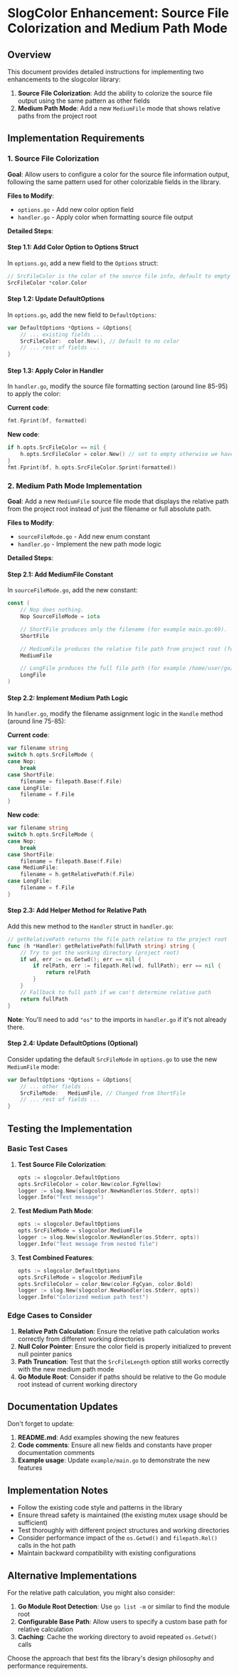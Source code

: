 # SlogColor Enhancement: Source File Colorization and Medium Path Mode

## Overview

This document provides detailed instructions for implementing two enhancements to the slogcolor library:

1. **Source File Colorization**: Add the ability to colorize the source file output using the same pattern as other fields
2. **Medium Path Mode**: Add a new `MediumFile` mode that shows relative paths from the project root

## Implementation Requirements

### 1. Source File Colorization

**Goal**: Allow users to configure a color for the source file information output, following the same pattern used for other colorizable fields in the library.

**Files to Modify**:
- `options.go` - Add new color option field
- `handler.go` - Apply color when formatting source file output

**Detailed Steps**:

#### Step 1.1: Add Color Option to Options Struct

In `options.go`, add a new field to the `Options` struct:

```go
// SrcFileColor is the color of the source file info, default to empty (no color).
SrcFileColor *color.Color
```

#### Step 1.2: Update DefaultOptions

In `options.go`, add the new field to `DefaultOptions`:

```go
var DefaultOptions *Options = &Options{
    // ... existing fields ...
    SrcFileColor:  color.New(), // Default to no color
    // ... rest of fields ...
}
```

#### Step 1.3: Apply Color in Handler

In `handler.go`, modify the source file formatting section (around line 85-95) to apply the color:

**Current code**:
```go
fmt.Fprint(bf, formatted)
```

**New code**:
```go
if h.opts.SrcFileColor == nil {
    h.opts.SrcFileColor = color.New() // set to empty otherwise we have a null pointer
}
fmt.Fprint(bf, h.opts.SrcFileColor.Sprint(formatted))
```

### 2. Medium Path Mode Implementation

**Goal**: Add a new `MediumFile` source file mode that displays the relative path from the project root instead of just the filename or full absolute path.

**Files to Modify**:
- `sourceFileMode.go` - Add new enum constant
- `handler.go` - Implement the new path mode logic

**Detailed Steps**:

#### Step 2.1: Add MediumFile Constant

In `sourceFileMode.go`, add the new constant:

```go
const (
    // Nop does nothing.
    Nop SourceFileMode = iota

    // ShortFile produces only the filename (for example main.go:69).
    ShortFile

    // MediumFile produces the relative file path from project root (for example cmd/server/main.go:69).
    MediumFile

    // LongFile produces the full file path (for example /home/user/go/src/myapp/main.go:69).
    LongFile
)
```

#### Step 2.2: Implement Medium Path Logic

In `handler.go`, modify the filename assignment logic in the `Handle` method (around line 75-85):

**Current code**:
```go
var filename string
switch h.opts.SrcFileMode {
case Nop:
    break
case ShortFile:
    filename = filepath.Base(f.File)
case LongFile:
    filename = f.File
}
```

**New code**:
```go
var filename string
switch h.opts.SrcFileMode {
case Nop:
    break
case ShortFile:
    filename = filepath.Base(f.File)
case MediumFile:
    filename = h.getRelativePath(f.File)
case LongFile:
    filename = f.File
}
```

#### Step 2.3: Add Helper Method for Relative Path

Add this new method to the `Handler` struct in `handler.go`:

```go
// getRelativePath returns the file path relative to the project root
func (h *Handler) getRelativePath(fullPath string) string {
    // Try to get the working directory (project root)
    if wd, err := os.Getwd(); err == nil {
        if relPath, err := filepath.Rel(wd, fullPath); err == nil {
            return relPath
        }
    }
    // Fallback to full path if we can't determine relative path
    return fullPath
}
```

**Note**: You'll need to add `"os"` to the imports in `handler.go` if it's not already there.

#### Step 2.4: Update DefaultOptions (Optional)

Consider updating the default `SrcFileMode` in `options.go` to use the new `MediumFile` mode:

```go
var DefaultOptions *Options = &Options{
    // ... other fields ...
    SrcFileMode:   MediumFile, // Changed from ShortFile
    // ... rest of fields ...
}
```

## Testing the Implementation

### Basic Test Cases

1. **Test Source File Colorization**:
   ```go
   opts := slogcolor.DefaultOptions
   opts.SrcFileColor = color.New(color.FgYellow)
   logger := slog.New(slogcolor.NewHandler(os.Stderr, opts))
   logger.Info("Test message")
   ```

2. **Test Medium Path Mode**:
   ```go
   opts := slogcolor.DefaultOptions
   opts.SrcFileMode = slogcolor.MediumFile
   logger := slog.New(slogcolor.NewHandler(os.Stderr, opts))
   logger.Info("Test message from nested file")
   ```

3. **Test Combined Features**:
   ```go
   opts := slogcolor.DefaultOptions
   opts.SrcFileMode = slogcolor.MediumFile
   opts.SrcFileColor = color.New(color.FgCyan, color.Bold)
   logger := slog.New(slogcolor.NewHandler(os.Stderr, opts))
   logger.Info("Colorized medium path test")
   ```

### Edge Cases to Consider

1. **Relative Path Calculation**: Ensure the relative path calculation works correctly from different working directories
2. **Null Color Pointer**: Ensure the color field is properly initialized to prevent null pointer panics
3. **Path Truncation**: Test that the `SrcFileLength` option still works correctly with the new medium path mode
4. **Go Module Root**: Consider if paths should be relative to the Go module root instead of current working directory

## Documentation Updates

Don't forget to update:

1. **README.md**: Add examples showing the new features
2. **Code comments**: Ensure all new fields and constants have proper documentation comments
3. **Example usage**: Update `example/main.go` to demonstrate the new features

## Implementation Notes

- Follow the existing code style and patterns in the library
- Ensure thread safety is maintained (the existing mutex usage should be sufficient)
- Test thoroughly with different project structures and working directories
- Consider performance impact of the `os.Getwd()` and `filepath.Rel()` calls in the hot path
- Maintain backward compatibility with existing configurations

## Alternative Implementations

For the relative path calculation, you might also consider:

1. **Go Module Root Detection**: Use `go list -m` or similar to find the module root
2. **Configurable Base Path**: Allow users to specify a custom base path for relative calculation
3. **Caching**: Cache the working directory to avoid repeated `os.Getwd()` calls

Choose the approach that best fits the library's design philosophy and performance requirements.